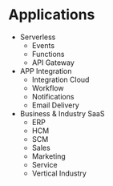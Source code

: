 # Applications

- Serverless
  - Events
  - Functions
  - API Gateway
- APP Integration
  - Integration Cloud
  - Workflow
  - Notifications
  - Email Delivery
- Business & Industry SaaS
  - ERP
  - HCM
  - SCM
  - Sales
  - Marketing
  - Service
  - Vertical Industry